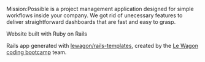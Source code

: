 Mission:Possible is a project management application designed for simple workflows inside your company. 
We got rid of unecessary features to deliver straightforward dashboards that are fast and easy to grasp.

Website built with Ruby on Rails 

Rails app generated with [lewagon/rails-templates](https://github.com/lewagon/rails-templates), created by the [Le Wagon coding bootcamp](https://www.lewagon.com) team.
